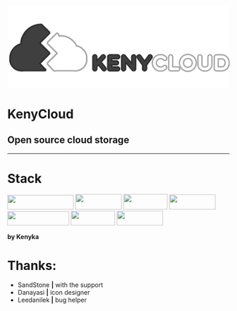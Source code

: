 <img src="public/image/KenyCloudFull.png" width="600px">

# KenyCloud

## Open source cloud storage

---

# Stack

<p>
    <img src="https://img.shields.io/badge/typescript-%23007ACC.svg?style=for-the-badge&logo=typescript&logoColor=white" width="150px" height="33px"> 
    <img src="https://img.shields.io/badge/react-%2320232a.svg?style=for-the-badge&logo=react&logoColor=%2361DAFB" width="105px" height="35px"> 
    <img src="https://img.shields.io/badge/Next-black?style=for-the-badge&logo=next.js&logoColor=white" width="100px" height="35px"> 
    <img src="https://i.ibb.co/KhrjQ1c/shadcn-Badge.png" width="105px" height="34px"> 
    <img src="https://img.shields.io/badge/tailwindcss-%2338B2AC.svg?style=for-the-badge&logo=tailwind-css&logoColor=white" width="140px" height="32px"> 
    <img src="https://i.ibb.co/pvMBqZp/convex-Badge.png" width="100px" height="33px"> 
    <img src="https://i.ibb.co/44dGjPk/Clerk-Badge.png" width="105px" height="33px">
</p>

**by Kenyka**

# Thanks:

- SandStone **|** with the support
- Danayasi **|** icon designer
- Leedanilek **|** bug helper
